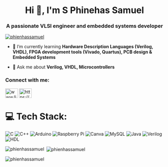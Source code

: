 <h1 align="center">Hi 👋, I'm S Phinehas Samuel</h1>
<h3 align="center">A passionate VLSI engineer and embedded systems developer</h3>

<p align="left"> <a href="https://github.com/ryo-ma/github-profile-trophy"><img src="https://github-profile-trophy.vercel.app/?username=phienhassamuel" alt="phienhassamuel" /></a> </p>

- 🌱 I’m currently learning **Hardware Description Languages (Verilog, VHDL), FPGA development tools (Vivado, Quartus), PCB design & Embedded Systems**

- 💬 Ask me about **Verilog, VHDL, Microcontrollers**

<h3 align="left">Connect with me:</h3>
<p align="left">
<a href="https://linkedin.com/in/www.linkedin.com/in/s-phinehas-samuel-730885265" target="blank"><img align="center" src="https://raw.githubusercontent.com/rahuldkjain/github-profile-readme-generator/master/src/images/icons/Social/linked-in-alt.svg" alt="www.linkedin.com/in/s-phinehas-samuel-730885265" height="30" width="40" /></a>
<a href="https://www.hackerrank.com/https://www.hackerrank.com/profile/sphinehassamuel" target="blank"><img align="center" src="https://raw.githubusercontent.com/rahuldkjain/github-profile-readme-generator/master/src/images/icons/Social/hackerrank.svg" alt="https://www.hackerrank.com/profile/sphinehassamuel" height="30" width="40" /></a>
</p>

# 💻 Tech Stack:
![C](https://img.shields.io/badge/c-%2300599C.svg?style=for-the-badge&logo=c&logoColor=white) 
![C++](https://img.shields.io/badge/c++-%2300599C.svg?style=for-the-badge&logo=c%2B%2B&logoColor=white) 
![Arduino](https://img.shields.io/badge/-Arduino-00979D.svg?style=for-the-badge&logo=Arduino&logoColor=white) 
![Raspberry Pi](https://img.shields.io/badge/-Raspberry_Pi-C51A4A.svg?style=for-the-badge&logo=Raspberry-Pi) 
![Canva](https://img.shields.io/badge/Canva-%2300C4CC.svg?style=for-the-badge&logo=Canva&logoColor=white) 
![MySQL](https://img.shields.io/badge/mysql-4479A1.svg?style=for-the-badge&logo=mysql&logoColor=white) 
![Java](https://img.shields.io/badge/java-%23ED8B00.svg?style=for-the-badge&logo=openjdk&logoColor=white) 
![Verilog](https://img.shields.io/badge/Verilog-%230077B5.svg?style=for-the-badge&logo=verilog&logoColor=white)
![HDL](https://img.shields.io/badge/HDL-%23FF3E00.svg?style=for-the-badge&logo=verilog&logoColor=white)

<p><img align="left" src="https://github-readme-stats.vercel.app/api/top-langs?username=phienhassamuel&show_icons=true&locale=en&layout=compact" alt="phienhassamuel" /></p>

<p>&nbsp;<img align="center" src="https://github-readme-stats.vercel.app/api?username=phienhassamuel&show_icons=true&locale=en" alt="phienhassamuel" /></p>

<p><img align="center" src="https://github-readme-streak-stats.herokuapp.com/?user=phienhassamuel&" alt="phienhassamuel" /></p>
